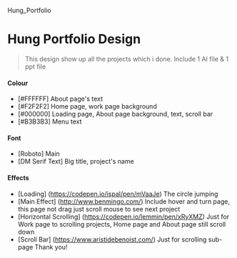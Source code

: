 Hung_Portfolio

# Hung Portfolio Design
> This design show up all the projects which i done. Include 1 AI file & 1 ppt file
#### Colour
- [#FFFFFF] About page's text
- [#F2F2F2] Home page, work page background
- [#000000] Loading page, About page background, text, scroll bar
- [#B3B3B3] Menu text
#### Font
- [Roboto] Main
- [DM Serif Text] Big title, project's name
#### Effects
- [Loading] (https://codepen.io/ispal/pen/mVaaJe) The circle jumping
- [Main Effect] (http://www.benmingo.com/) Include hover and turn page, this page not drag just scroll mouse to see next project
- [Horizontal Scrolling] (https://codepen.io/lemmin/pen/xRyXMZ) Just for Work page to scrolling projects, Home page and About page still scroll down
- [Scroll Bar] (https://www.aristidebenoist.com/) Just for scrolling sub-page
Thank you!

